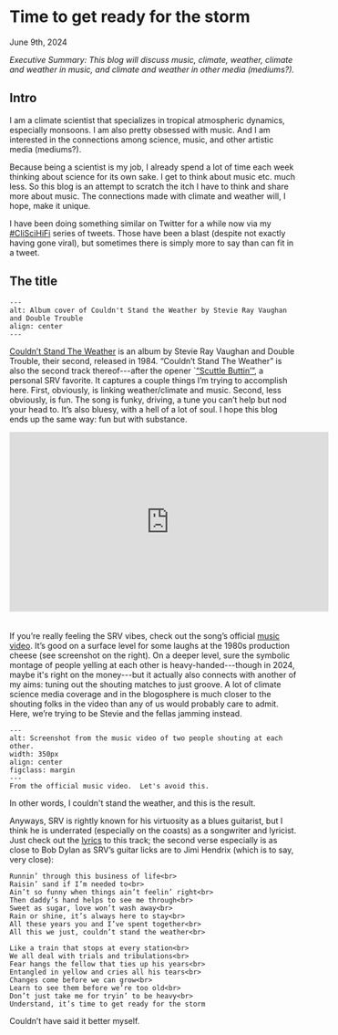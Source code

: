 # Time to get ready for the storm

June 9th, 2024

*Executive Summary: This blog will discuss music, climate, weather, climate and weather in music, and climate and weather in other media (mediums?).*

## Intro

I am a climate scientist that specializes in tropical atmospheric dynamics, especially monsoons.  I am also pretty obsessed with music.  And I am interested in the connections among science, music, and other artistic media (mediums?).

Because being a scientist is my job, I already spend a lot of time each week thinking about science for its own sake. I get to think about music etc. much less. So this blog is an attempt to scratch the itch I have to think and share more about music.  The connections made with climate and weather will, I hope, make it unique.

I have been doing something similar on Twitter for a while now via my [#CliSciHiFi](https://twitter.com/hashtag/CliSciHiFi) series of tweets. Those have been a blast (despite not exactly having gone viral), but sometimes there is simply more to say than can fit in a tweet.

## The title

```{figure} ./couldnt-stand.jpg
---
alt: Album cover of Couldn't Stand the Weather by Stevie Ray Vaughan and Double Trouble
align: center
---
```

[Couldn’t Stand The Weather](https://www.amazon.com/Couldnt-Weather-Legacy-Vaughan-Trouble/dp/B003MX5OOY/) is an album by Stevie Ray Vaughan and Double Trouble, their second, released in 1984. “Couldn’t Stand The Weather” is also the second track thereof---after the opener `[“Scuttle Buttin’”](https://youtu.be/IUsvRaRk9Fs), a personal SRV favorite.  It captures a couple things I’m trying to accomplish here.  First, obviously, is linking weather/climate and music. Second, less obviously, is fun. The song is funky, driving, a tune you can’t help but nod your head to.  It’s also bluesy, with a hell of a lot of soul.  I hope this blog ends up the same way: fun but with substance.

<iframe width="560" height="315" src="https://www.youtube.com/embed/uH-ieWRfNx4?si=cHxLQ9_kfqorvfTb" title="YouTube video player" frameborder="0" allow="accelerometer; autoplay; clipboard-write; encrypted-media; gyroscope; picture-in-picture; web-share" referrerpolicy="strict-origin-when-cross-origin" allowfullscreen style="margin-bottom: 20px;"></iframe>

If you’re really feeling the SRV vibes, check out the song’s official [music video](https://youtu.be/nO23B5C_Mcw).  It’s good on a surface level for some laughs at the 1980s production cheese (see screenshot on the right). On a deeper level, sure the symbolic montage of people yelling at each other is heavy-handed---though in 2024, maybe it's right on the money---but it actually also connects with another of my aims: tuning out the shouting matches to just groove.  A lot of climate science media coverage and in the blogosphere is much closer to the shouting folks in the video than any of us would probably care to admit.  Here, we’re trying to be Stevie and the fellas jamming instead.

```{figure} ./vid-screenshot.png
---
alt: Screenshot from the music video of two people shouting at each other.
width: 350px
align: center
figclass: margin
---
From the official music video.  Let's avoid this.
```


In other words, I couldn't stand the weather, and this is the result.

Anyways, SRV is rightly known for his virtuosity as a blues guitarist, but I think he is underrated (especially on the coasts) as a songwriter and lyricist.  Just check out the [lyrics](https://genius.com/Stevie-ray-vaughan-couldnt-stand-the-weather-lyrics) to this track; the second verse especially is as close to Bob Dylan as SRV’s guitar licks are to Jimi Hendrix (which is to say, very close):

```{epigraph}
Runnin’ through this business of life<br>
Raisin’ sand if I’m needed to<br>
Ain’t so funny when things ain’t feelin’ right<br>
Then daddy’s hand helps to see me through<br>
Sweet as sugar, love won’t wash away<br>
Rain or shine, it’s always here to stay<br>
All these years you and I’ve spent together<br>
All this we just, couldn’t stand the weather<br>

Like a train that stops at every station<br>
We all deal with trials and tribulations<br>
Fear hangs the fellow that ties up his years<br>
Entangled in yellow and cries all his tears<br>
Changes come before we can grow<br>
Learn to see them before we’re too old<br>
Don’t just take me for tryin’ to be heavy<br>
Understand, it’s time to get ready for the storm
```

Couldn’t have said it better myself.
